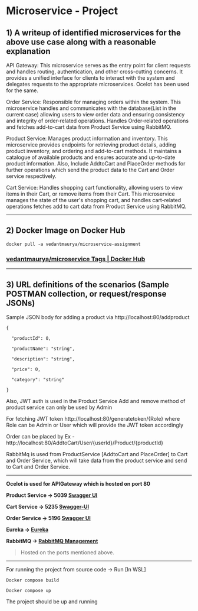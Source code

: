 # Microservice - Project



## 1) A writeup of identified microservices for the above use case along with a reasonable explanation  

 
API Gateway: This microservice serves as the entry point for client requests and handles routing, authentication, and other cross-cutting concerns. It provides a unified interface for clients to interact with the system and delegates requests to the appropriate microservices. Ocelot has been used for the same. 

Order Service: Responsible for managing orders within the system. This microservice handles and communicates with the database(List in the current case) allowing users to view order data and ensuring consistency and integrity of order-related operations. Handles Order-related operations and fetches add-to-cart data from Product Service using RabbitMQ.  

Product Service: Manages product information and inventory. This microservice provides endpoints for retrieving product details, adding product inventory, and ordering and add-to-cart methods. It maintains a catalogue of available products and ensures accurate and up-to-date product information. Also, Include AddtoCart and PlaceOrder methods for further operations which send the product data to the Cart and Order service respectively. 

Cart Service: Handles shopping cart functionality, allowing users to view items in their Cart, or remove items from their Cart. This microservice manages the state of the user's shopping cart, and handles cart-related operations fetches add to cart data from Product Service using RabbitMQ. 


--- 
## 2) Docker Image on Docker Hub 


`docker pull -a vedantmaurya/microservice-assignment`

### [vedantmaurya/microservice Tags | Docker Hub](https://hub.docker.com/r/vedantmaurya/microservice-assignment/tags) 


---

## 3) URL definitions of the scenarios (Sample POSTMAN collection, or request/response JSONs)  

 

Sample JSON body for adding a product via http://localhost:80/addproduct  
```
{ 

  "productId": 0, 

  "productName": "string", 

  "description": "string", 

  "price": 0, 

  "category": "string" 

} 
```


Also, JWT auth is used in the Product Service Add and remove method of product service can only be used by Admin 

For fetching JWT token http://localhost:80/generatetoken/{Role}  where Role can be Admin or User which will provide the JWT token accordingly  

Order can be placed by Ex - http://localhost:80/AddtoCart/User/{userId}/Product/{productId}  

RabbitMq is used from ProductService [AddtoCart and PlaceOrder] to Cart and Order Service, which will take data from the product service and send to Cart and Order Service. 


---
**Ocelot is used for APIGateway which is hosted on port 80** 

**Product Service -> 5039 [Swagger UI](http://localhost:5039/swagger/index.html)** 

**Cart Service -> 5235 [Swagger-UI](http://localhost:5235/swagger/index.html)**

**Order Service -> 5196 [Swagger UI](http://localhost:5196/swagger/index.html)**

**Eureka -> [Eureka](http://localhost:8761/)**

**RabbitMQ -> [RabbitMQ Management](http://localhost:15672/#/)** 

 

> Hosted on the ports mentioned above. 
---
 

For running the project from source code -> Run [In WSL] 

```
Docker compose build  

Docker compose up  
```

The project should be up and running 

 

 
